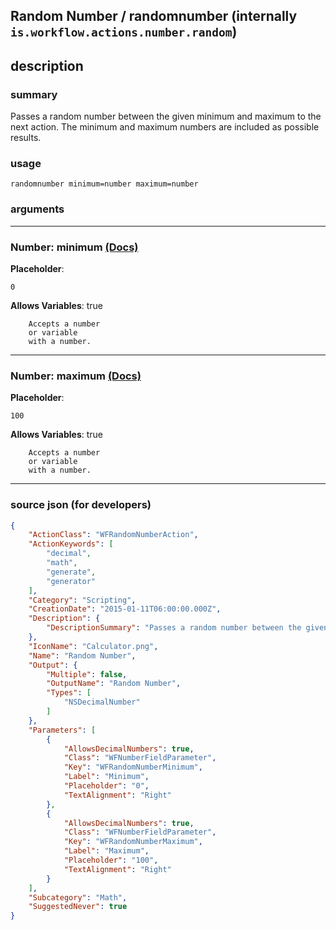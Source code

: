 
## Random Number / randomnumber (internally `is.workflow.actions.number.random`)


## description

### summary

Passes a random number between the given minimum and maximum to the next action. The minimum and maximum numbers are included as possible results.


### usage
```
randomnumber minimum=number maximum=number
```

### arguments

---

### Number: minimum [(Docs)](https://pfgithub.github.io/shortcutslang/gettingstarted#number-field)
**Placeholder**:
```
0
```
**Allows Variables**: true



		Accepts a number 
		or variable
		with a number.

---

### Number: maximum [(Docs)](https://pfgithub.github.io/shortcutslang/gettingstarted#number-field)
**Placeholder**:
```
100
```
**Allows Variables**: true



		Accepts a number 
		or variable
		with a number.

---

### source json (for developers)

```json
{
	"ActionClass": "WFRandomNumberAction",
	"ActionKeywords": [
		"decimal",
		"math",
		"generate",
		"generator"
	],
	"Category": "Scripting",
	"CreationDate": "2015-01-11T06:00:00.000Z",
	"Description": {
		"DescriptionSummary": "Passes a random number between the given minimum and maximum to the next action. The minimum and maximum numbers are included as possible results."
	},
	"IconName": "Calculator.png",
	"Name": "Random Number",
	"Output": {
		"Multiple": false,
		"OutputName": "Random Number",
		"Types": [
			"NSDecimalNumber"
		]
	},
	"Parameters": [
		{
			"AllowsDecimalNumbers": true,
			"Class": "WFNumberFieldParameter",
			"Key": "WFRandomNumberMinimum",
			"Label": "Minimum",
			"Placeholder": "0",
			"TextAlignment": "Right"
		},
		{
			"AllowsDecimalNumbers": true,
			"Class": "WFNumberFieldParameter",
			"Key": "WFRandomNumberMaximum",
			"Label": "Maximum",
			"Placeholder": "100",
			"TextAlignment": "Right"
		}
	],
	"Subcategory": "Math",
	"SuggestedNever": true
}
```
